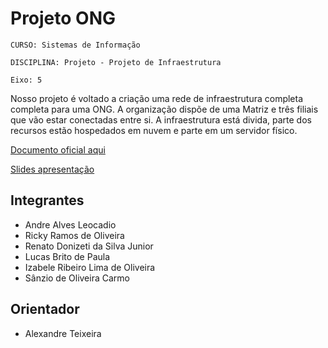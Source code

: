 # Projeto ONG

`CURSO: Sistemas de Informação`

`DISCIPLINA: Projeto - Projeto de Infraestrutura`

`Eixo: 5`

Nosso projeto é voltado a criação uma rede de infraestrutura completa completa para uma ONG. A organização dispõe de uma Matriz e três filiais que vão estar conectadas entre si. A infraestrutura está divida, parte dos recursos estão hospedados em nuvem e parte em um servidor físico.

[Documento oficial aqui](https://github.com/ICEI-PUC-Minas-PMV-SI/pmv-si-2023-2-pe5-t2-ong/blob/main/docs/entrega_documento_5.pdf)

[Slides apresentação](https://github.com/ICEI-PUC-Minas-PMV-SI/pmv-si-2023-2-pe5-t2-ong/blob/main/docs/Apresenta%C3%A7%C3%A3o%20Eixo%205%20-%20ONG.pdf)

## Integrantes

* Andre Alves Leocadio
* Ricky Ramos de Oliveira
* Renato Donizeti da Silva Junior
* Lucas Brito de Paula
* Izabele Ribeiro Lima de Oliveira
* Sânzio de Oliveira Carmo

## Orientador

* Alexandre Teixeira


